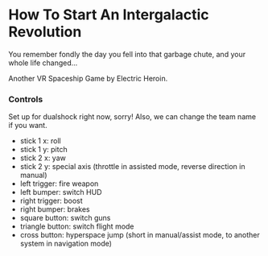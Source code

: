 
How To Start An Intergalactic Revolution
========================================

You remember fondly the day you fell into that garbage chute,
and your whole life changed...

Another VR Spaceship Game by Electric Heroin.

### Controls
Set up for dualshock right now, sorry! 
Also, we can change the team name if you want.

- stick 1 x: roll
- stick 1 y: pitch
- stick 2 x: yaw
- stick 2 y: special axis (throttle in assisted mode, reverse direction in manual)
- left trigger: fire weapon
- left bumper: switch HUD
- right trigger: boost
- right bumper: brakes
- square button: switch guns
- triangle button: switch flight mode
- cross button: hyperspace jump (short in manual/assist mode, to another system in navigation mode)



